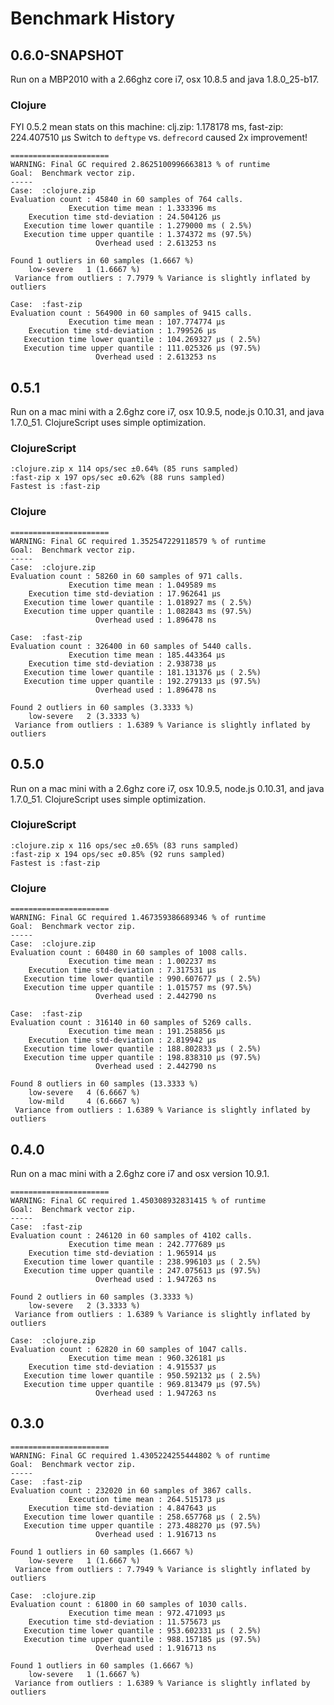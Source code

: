 # Benchmark History

## 0.6.0-SNAPSHOT

Run on a MBP2010 with a 2.66ghz core i7, osx 10.8.5 and java 1.8.0_25-b17.

### Clojure

FYI 0.5.2 mean stats on this machine: clj.zip: 1.178178 ms, fast-zip: 224.407510 µs
Switch to `deftype` vs. `defrecord` caused 2x improvement!

    ======================
    WARNING: Final GC required 2.8625100996663813 % of runtime
    Goal:  Benchmark vector zip.
    -----
    Case:  :clojure.zip
    Evaluation count : 45840 in 60 samples of 764 calls.
                 Execution time mean : 1.333396 ms
        Execution time std-deviation : 24.504126 µs
       Execution time lower quantile : 1.279000 ms ( 2.5%)
       Execution time upper quantile : 1.374372 ms (97.5%)
                       Overhead used : 2.613253 ns

    Found 1 outliers in 60 samples (1.6667 %)
    	low-severe	 1 (1.6667 %)
     Variance from outliers : 7.7979 % Variance is slightly inflated by outliers

    Case:  :fast-zip
    Evaluation count : 564900 in 60 samples of 9415 calls.
                 Execution time mean : 107.774774 µs
        Execution time std-deviation : 1.799526 µs
       Execution time lower quantile : 104.269327 µs ( 2.5%)
       Execution time upper quantile : 111.025326 µs (97.5%)
                       Overhead used : 2.613253 ns

## 0.5.1
Run on a mac mini with a 2.6ghz core i7, osx 10.9.5, node.js 0.10.31,
and java 1.7.0_51. ClojureScript uses simple optimization.

### ClojureScript
    :clojure.zip x 114 ops/sec ±0.64% (85 runs sampled)
    :fast-zip x 197 ops/sec ±0.62% (88 runs sampled)
    Fastest is :fast-zip

### Clojure
    ======================
    WARNING: Final GC required 1.352547229118579 % of runtime
    Goal:  Benchmark vector zip.
    -----
    Case:  :clojure.zip
    Evaluation count : 58260 in 60 samples of 971 calls.
                 Execution time mean : 1.049589 ms
        Execution time std-deviation : 17.962641 µs
       Execution time lower quantile : 1.018927 ms ( 2.5%)
       Execution time upper quantile : 1.082843 ms (97.5%)
                       Overhead used : 1.896478 ns

    Case:  :fast-zip
    Evaluation count : 326400 in 60 samples of 5440 calls.
                 Execution time mean : 185.443364 µs
        Execution time std-deviation : 2.938738 µs
       Execution time lower quantile : 181.131376 µs ( 2.5%)
       Execution time upper quantile : 192.279133 µs (97.5%)
                       Overhead used : 1.896478 ns

    Found 2 outliers in 60 samples (3.3333 %)
        low-severe	 2 (3.3333 %)
     Variance from outliers : 1.6389 % Variance is slightly inflated by outliers

## 0.5.0

Run on a mac mini with a 2.6ghz core i7, osx 10.9.5, node.js 0.10.31,
and java 1.7.0_51. ClojureScript uses simple optimization.

### ClojureScript
    :clojure.zip x 116 ops/sec ±0.65% (83 runs sampled)
    :fast-zip x 194 ops/sec ±0.85% (92 runs sampled)
    Fastest is :fast-zip 

### Clojure
    ======================
    WARNING: Final GC required 1.467359386689346 % of runtime
    Goal:  Benchmark vector zip.
    -----
    Case:  :clojure.zip
    Evaluation count : 60480 in 60 samples of 1008 calls.
                 Execution time mean : 1.002237 ms
        Execution time std-deviation : 7.317531 µs
       Execution time lower quantile : 990.607677 µs ( 2.5%)
       Execution time upper quantile : 1.015757 ms (97.5%)
                       Overhead used : 2.442790 ns
    
    Case:  :fast-zip
    Evaluation count : 316140 in 60 samples of 5269 calls.
                 Execution time mean : 191.258856 µs
        Execution time std-deviation : 2.819942 µs
       Execution time lower quantile : 188.802833 µs ( 2.5%)
       Execution time upper quantile : 198.838310 µs (97.5%)
                       Overhead used : 2.442790 ns
    
    Found 8 outliers in 60 samples (13.3333 %)
    	low-severe	 4 (6.6667 %)
    	low-mild	 4 (6.6667 %)
     Variance from outliers : 1.6389 % Variance is slightly inflated by outliers

## 0.4.0

Run on a mac mini with a 2.6ghz core i7 and osx version 10.9.1.

    ======================
    WARNING: Final GC required 1.450308932831415 % of runtime
    Goal:  Benchmark vector zip.
    -----
    Case:  :fast-zip
    Evaluation count : 246120 in 60 samples of 4102 calls.
                 Execution time mean : 242.777689 µs
        Execution time std-deviation : 1.965914 µs
       Execution time lower quantile : 238.996103 µs ( 2.5%)
       Execution time upper quantile : 247.075613 µs (97.5%)
                       Overhead used : 1.947263 ns

    Found 2 outliers in 60 samples (3.3333 %)
        low-severe	 2 (3.3333 %)
     Variance from outliers : 1.6389 % Variance is slightly inflated by outliers

    Case:  :clojure.zip
    Evaluation count : 62820 in 60 samples of 1047 calls.
                 Execution time mean : 960.326181 µs
        Execution time std-deviation : 4.915537 µs
       Execution time lower quantile : 950.592132 µs ( 2.5%)
       Execution time upper quantile : 969.813479 µs (97.5%)
                       Overhead used : 1.947263 ns

## 0.3.0

    ======================
    WARNING: Final GC required 1.4305224255444802 % of runtime
    Goal:  Benchmark vector zip.
    -----
    Case:  :fast-zip
    Evaluation count : 232020 in 60 samples of 3867 calls.
                 Execution time mean : 264.515173 µs
        Execution time std-deviation : 4.847643 µs
       Execution time lower quantile : 258.657768 µs ( 2.5%)
       Execution time upper quantile : 273.488270 µs (97.5%)
                       Overhead used : 1.916713 ns

    Found 1 outliers in 60 samples (1.6667 %)
        low-severe	 1 (1.6667 %)
     Variance from outliers : 7.7949 % Variance is slightly inflated by outliers

    Case:  :clojure.zip
    Evaluation count : 61800 in 60 samples of 1030 calls.
                 Execution time mean : 972.471093 µs
        Execution time std-deviation : 11.575673 µs
       Execution time lower quantile : 953.602331 µs ( 2.5%)
       Execution time upper quantile : 988.157185 µs (97.5%)
                       Overhead used : 1.916713 ns

    Found 1 outliers in 60 samples (1.6667 %)
        low-severe	 1 (1.6667 %)
     Variance from outliers : 1.6389 % Variance is slightly inflated by outliers
